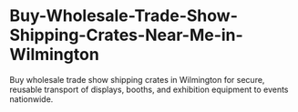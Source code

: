 # Buy-Wholesale-Trade-Show-Shipping-Crates-Near-Me-in-Wilmington
Buy wholesale trade show shipping crates in Wilmington for secure, reusable transport of displays, booths, and exhibition equipment to events nationwide.
